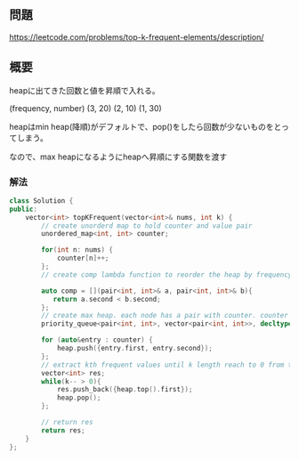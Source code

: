 ## 問題

https://leetcode.com/problems/top-k-frequent-elements/description/

## 概要

heapに出てきた回数と値を昇順で入れる。

(frequency, number)
(3, 20)
(2, 10)
(1, 30)

heapはmin heap(降順)がデフォルトで、pop()をしたら回数が少ないものをとってしまう。

なので、max heapになるようにheapへ昇順にする関数を渡す

### 解法

```cpp
class Solution {
public:
    vector<int> topKFrequent(vector<int>& nums, int k) {
        // create unorderd map to hold counter and value pair
        unordered_map<int, int> counter;

        for(int n: nums) {
            counter[n]++;
        };
        // create comp lambda function to reorder the heap by frequency

        auto comp = [](pair<int, int>& a, pair<int, int>& b){
           return a.second < b.second;
        };
        // create max heap. each node has a pair with counter. counter describe the frequency.
        priority_queue<pair<int, int>, vector<pair<int, int>>, decltype(comp)>heap(comp);

        for (auto&entry : counter) {
            heap.push({entry.first, entry.second});
        };
        // extract kth frequent values until k length reach to 0 from the heap
        vector<int> res;
        while(k-- > 0){
            res.push_back({heap.top().first});
            heap.pop();
        };

        // return res
        return res;
    }
};
```
